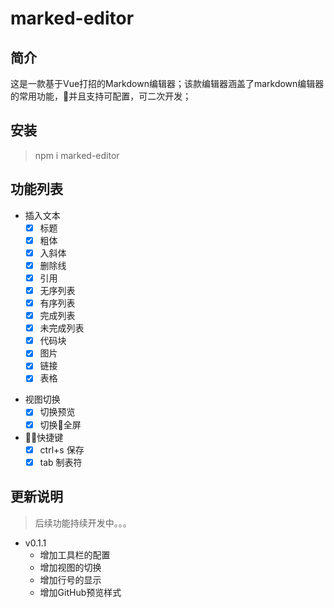 # marked-editor

## 简介

这是一款基于Vue打招的Markdown编辑器；该款编辑器涵盖了markdown编辑器的常用功能，并且支持可配置，可二次开发；

## 安装

> npm i marked-editor

## 功能列表

+ 插入文本
  - [x] 标题
  - [x] 粗体
  - [x] 入斜体
  - [x] 删除线
  - [x] 引用
  - [x] 无序列表
  - [x] 有序列表
  - [x] 完成列表
  - [x] 未完成列表
  - [x] 代码块
  - [x] 图片
  - [x] 链接
  - [x] 表格
- 视图切换
  - [x] 切换预览
  - [x] 切换全屏
- 快捷键
  - [x] ctrl+s 保存
  - [x] tab 制表符

## 更新说明

> 后续功能持续开发中。。。

+ v0.1.1
  + 增加工具栏的配置
  + 增加视图的切换
  + 增加行号的显示
  + 增加GitHub预览样式